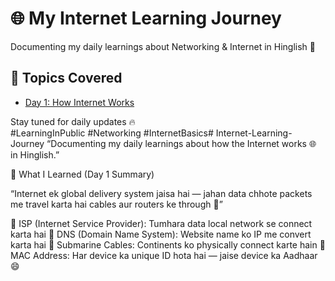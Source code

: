 # 🌐 My Internet Learning Journey

Documenting my daily learnings about Networking & Internet in Hinglish 🚀

## 📘 Topics Covered
- [Day 1: How Internet Works](slides/Day-01_How-Internet-Works.pptx)

Stay tuned for daily updates 🔥  
#LearningInPublic #Networking #InternetBasics# Internet-Learning-Journey
“Documenting my daily learnings about how the Internet works 🌐 in Hinglish.”

🧠 What I Learned (Day 1 Summary)

“Internet ek global delivery system jaisa hai — jahan data chhote packets me travel karta hai cables aur routers ke through 🌊”

🔹 ISP (Internet Service Provider): Tumhara data local network se connect karta hai
🔹 DNS (Domain Name System): Website name ko IP me convert karta hai
🔹 Submarine Cables: Continents ko physically connect karte hain
🔹 MAC Address: Har device ka unique ID hota hai — jaise device ka Aadhaar 😄
